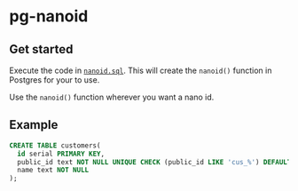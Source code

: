 # pg-nanoid

## Get started

Execute the code in [`nanoid.sql`](blob/main/nanoid.sql). This will create the `nanoid()` function in Postgres for your to use.

Use the `nanoid()` function wherever you want a nano id.

## Example

```sql
CREATE TABLE customers(
  id serial PRIMARY KEY,
  public_id text NOT NULL UNIQUE CHECK (public_id LIKE 'cus_%') DEFAULT nanoid(8, '023456789abcdefghjkmnopqrstuvwxyzABCDEFGHJKLMNOPQRSTUVWXYZ', 1.6, 'cus_'),
  name text NOT NULL
);
```
